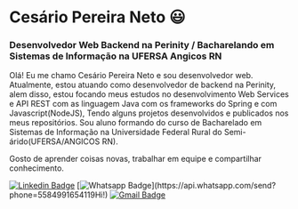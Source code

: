 # Cesário Pereira Neto :smiley:
### Desenvolvedor Web Backend na Perinity / Bacharelando em Sistemas de Informação na UFERSA Angicos RN

Olá! Eu me chamo Cesário Pereira Neto e sou desenvolvedor web. Atualmente, estou atuando como desenvolvedor de backend na Perinity, alem disso, estou focando meus estudos no desenvolvimento Web Services e API REST com as linguagem Java com os frameworks do Spring e com Javascript(NodeJS), Tendo alguns projetos desenvolvidos e publicados nos meus repositórios. Sou aluno formando do curso de Bacharelado em Sistemas de Informação na Universidade Federal Rural do Semi-árido(UFERSA/ANGICOS RN).

Gosto de aprender coisas novas, trabalhar em equipe e compartilhar conhecimento.

[![Linkedin Badge](https://img.shields.io/badge/-LinkedIn-blue?style=flat-square&logo=Linkedin&logoColor=white&link=https://www.linkedin.com/in/cesarionto/)](https://www.linkedin.com/in/cesarionto)
[![Whatsapp Badge](https://img.shields.io/badge/-Whatsapp-4CA143?style=flat-square&labelColor=4CA143&logo=whatsapp&logoColor=white&link=https://api.whatsapp.com/send?phone=5585999881135&text=Hi!)](https://api.whatsapp.com/send?phone=5584991654119Hi!)
[![Gmail Badge](https://img.shields.io/badge/-Gmail-c14438?style=flat-square&logo=Gmail&logoColor=white&link=mailto:cesariopereiraneto@gmail.com)](mailto:cesariopereiraneto@gmail.com)
